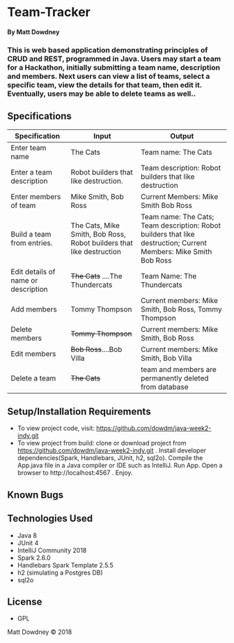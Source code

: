 # **Team-Tracker**

#### By Matt Dowdney

### This is web based application demonstrating principles of CRUD and REST, programmed in Java. Users may start a team for a Hackathon, initially submitting a team name, description and members. Next users can view a list of teams, select a specific team, view the details for that team, then edit it. Eventually, users may be able to delete teams as well..  

## Specifications

|Specification  | Input | Output |
| ----- | --- | --- |
| Enter team name | The Cats | Team name: The Cats |
| Enter a team description |Robot builders that like destruction. | Team description: Robot builders that like destruction |
| Enter members of team | Mike Smith, Bob Ross| Current Members: Mike Smith Bob Ross |
| Build a team from entries. | The Cats, Mike Smith, Bob Ross, Robot builders that like destruction  |  Team name: The Cats; Team description: Robot builders that like destruction; Current Members: Mike Smith Bob Ross   |
|Edit details of name or description |<del>The Cats</del> ....The Thundercats | Team Name: The Thundercats|
| Add members | Tommy Thompson | Current members: Mike Smith, Bob Ross, Tommy Thompson|
| Delete members | <del>Tommy Thompson</del> | Current members: Mike Smith, Bob Ross|
| Edit members | <del>Bob Ross</del>....Bob Villa | Current members: Mike Smith, Bob Villa|
|Delete a team |<del>The Cats</del> | team and members are permanently deleted from database|







## Setup/Installation Requirements
* To view project code, visit: https://github.com/dowdm/java-week2-indy.git
* To view project from build: clone or download project from https://github.com/dowdm/java-week2-indy.git . Install developer dependencies(Spark, Handlebars, JUnit, h2, sql2o). Compile the App.java file in a Java compiler or IDE such as IntelliJ. Run App. Open a browser to http://localhost:4567 . Enjoy. 






## Known Bugs

## Technologies Used

* Java 8 
* JUnit 4 
* IntelliJ Community 2018 
* Spark 2.6.0 
* Handlebars Spark Template 2.5.5
* h2 (simulating a Postgres DB)
* sql2o




## License

* GPL

Matt Dowdney © 2018